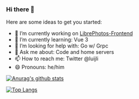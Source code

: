 ### Hi there 👋

Here are some ideas to get you started:

- 🔭 I’m currently working on [LibrePhotos-Frontend](https://github.com/luisliz/librephotos-frontend)
- 🌱 I’m currently learning: Vue 3 
- 🤔 I’m looking for help with: Go w/ Grpc
- 💬 Ask me about: Code and home servers
- 📫 How to reach me: Twitter @luijli
- 😄 Pronouns: he/him

[![Anurag's github stats](https://github-readme-stats.vercel.app/api?username=luisliz&show_icons=true&theme=dark)](https://github.com/anuraghazra/github-readme-stats)

[![Top Langs](https://github-readme-stats.vercel.app/api/top-langs/?username=luisliz&layout=compact&theme=dark)](https://github.com/anuraghazra/github-readme-stats)
